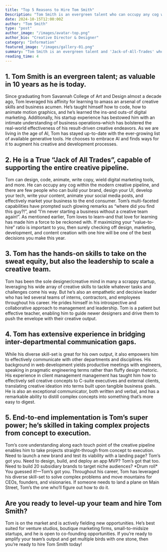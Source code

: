 ```yaml
---
title: "Top 5 Reasons to Hire Tom Smith"
Description: "Tom Smith is an evergreen talent who can occupy any cog within the creative pipeline and facilitate end-to-end implementation of complex projects. Go ahead and hire Tom Smith today!"
date: 2024-10-15T12:00:00Z
author: "Tom Smith"
type: "post"
author_image: "/images/avatar-top.png"
author_bio: "Creative Director & Designer"
category: "Information"
featured_image: "/images/gallery-01.png"
summary: "Tom Smith is an evergreen talent and 'Jack-of-All-Trades' who can occupy any cog within the creative pipeline and supercharge your creative output."
reading_time: 4
---
```


<h2 class="text-2xl font-bold text-gunmetal">1. Tom Smith is an evergreen talent; as valuable in 10 years as he is today.</h2>

<p class="text-gunmetal">Since graduating from Savannah College of Art and Design almost a decade ago, Tom leveraged his affinity for learning to amass an arsenal of creative skills and business acumen. He’s taught himself how to code, how to animate motion graphics, and he’s learned the ins-and outs-of digital marketing. Additionally, his startup experience has bestowed him with an intimate understanding of business operations–which has bolstered the real-world effectiveness of his result-driven creative endeavors. As we are living in the age of AI, Tom has stayed up-to-date with the ever-growing list of available generative tools. He chooses to embrace AI and finds ways for it to augment his creative and development processes.</p>

<h2 class="text-2xl font-bold text-gunmetal">2. He is a True “Jack of All Trades”, capable of supporting the entire creative pipeline.</h2>

<p class="text-gunmetal">Tom can design, code, animate, write copy, wield digital marketing tools, and more. He can occupy any cog within the modern creative pipeline, and there are few people who can build your brand, design your UI, develop your tech, write your content, animate your social media posts, and effectively market your business to the end consumer. Tom’s multi-faceted capabilities have prompted such glowing remarks as “where did you find this guy?!”, and “I’m never starting a business without a creative team again!”. As mentioned earlier, Tom loves to learn–and that love for learning has made him a force to be reckoned with. If maximizing your “value-to-hire” ratio is important to you, then surely checking off design, marketing, development, and content creation with one hire will be one of the best decisions you make this year.</p>

<h2 class="text-2xl font-bold text-gunmetal">3. Tom has the hands-on skills to take on the sweat equity, but also the leadership to scale a creative team.</h2>

<p class="text-gunmetal">Tom has been the sole designer/creative mind in many a scrappy startup, leveraging his wide array of creative skills to tackle whatever tasks and challenges come his way. But he’s also an empathetic and decisive leader who has led several teams of interns, contractors, and employees throughout his career. He prides himself in his introspective and collaborative approach to management and leadership. Tom is a patient but effective teacher, enabling him to guide newer designers and drive them to push the envelope with their creative output.</p>

<h2 class="text-2xl font-bold text-gunmetal">4. Tom has extensive experience in bridging inter-departmental communication gaps.</h2>

<p class="text-gunmetal">While his diverse skill-set is great for his own output, it also empowers him to effectively communicate with other departments and disciplines. His background in web development yields productive meetings with engineers, speaking in pragmatic engineering terms rather than fluffy design rhetoric. His experience in client management management has taught him how to effectively sell creative concepts to C-suite executives and external clients, translating creative ideation into terms built upon tangible business goals. He is also an exceptional communicator, both written and verbal, and has a remarkable ability to distill complex concepts into something that’s more easy to digest.</p>

<h2 class="text-2xl font-bold text-gunmetal">5. End-to-end implementation is Tom’s super power; he’s skilled in taking complex projects from concept to execution.</h2>

<p class="text-gunmetal">Tom’s core understanding along each touch point of the creative pipeline enables him to take projects straight-through from concept to execution. Need to launch a new brand and test its viability with a landing page? Tom’s got you. Need to design, build, and deploy an app MVP? Tom’s got that too. Need to build 20 subsidiary brands to target niche audiences? *Drum roll* You guessed it!—Tom’s got you. Throughout his career, Tom has leveraged his diverse skill-set to solve complex problems and move mountains for CEOs, founders, and visionaries. If someone needs to land a plane on Main Street, Tom’s the one who’ll figure out how to do it. </p>

<h2 class="text-2xl font-bold text-gunmetal">Are you ready to level-up your team and hire Tom Smith?</h2>

<p class="text-gunmetal">Tom is on the market and is actively fielding new opportunities. He’s best suited for venture studios, boutique marketing firms, small-to-midsize startups, and he is open to co-founding opportunities. If you’re ready to amplify your team’s output and get multiple birds with one stone, then you’re ready to hire Tom Smith today!</p>